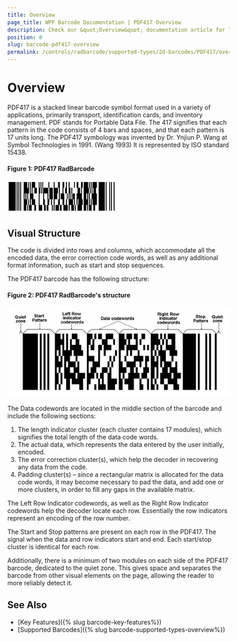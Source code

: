 ```yaml
---
title: Overview
page_title: WPF Barcode Documentation | PDF417 Overview
description: Check our &quot;Overview&quot; documentation article for Telerik Barcode for WPF control.
position: 0
slug: barcode-pdf417-overview
permalink: /controls/radbarcode/supported-types/2d-barcodes/PDF417/overview
---
```


# Overview

PDF417 is a stacked linear barcode symbol format used in a variety of applications, primarily transport, identification cards, and inventory management. PDF stands for Portable Data File. The 417 signifies that each pattern in the code consists of 4 bars and spaces, and that each pattern is 17 units long. The PDF417 symbology was invented by Dr. Ynjiun P. Wang at Symbol Technologies in 1991. (Wang 1993) It is represented by ISO standard 15438.

#### Figure 1: PDF417 RadBarcode

![barcode-2d-barcodes-pdf417-overview 001](../../../../radbarcodenew/supported-types/2d-barcodes/PDF417/images/barcode-2d-barcodes-pdf417-overview001.png)

## Visual Structure

The code is divided into rows and columns, which accommodate all the encoded data, the error correction code words, as well as any additional format information, such as start and stop sequences.

The PDF417 barcode has the following structure:

#### Figure 2: PDF417 RadBarcode's structure

![barcode-2d-barcodes-pdf417-overview 002](../../../../radbarcodenew/supported-types/2d-barcodes/PDF417/images/barcode-2d-barcodes-pdf417-overview002.png)

The Data codewords are located in the middle section of the barcode and include the following sections:

1. The length indicator cluster (each cluster contains 17 modules), which signifies the total length of the data code words.
2. The actual data, which represents the data entered by the user initially, encoded.
3. The error correction cluster(s), which help the decoder in recovering any data from the code.
4. Padding cluster(s) – since a rectangular matrix is allocated for the data code words, it may become necessary to pad the data, and add one or more clusters, in order to fill any gaps in the available matrix.

The Left Row Indicator codewords, as well as the Right Row Indicator codewords help the decoder locate each row. Essentially the row indicators represent an encoding of the row number.

The Start and Stop patterns are present on each row in the PDF417. The signal when the data and row indicators start and end. Each start/stop cluster is identical for each row.

Additionally, there is a minimum of two modules on each side of the PDF417 barcode, dedicated to the quiet zone. This gives space and separates the barcode from other visual elements on the page, allowing the reader to more reliably detect it.

## See Also

- [Key Features]({% slug barcode-key-features%})
- [Supported Barcodes]({% slug barcode-supported-types-overview%})
